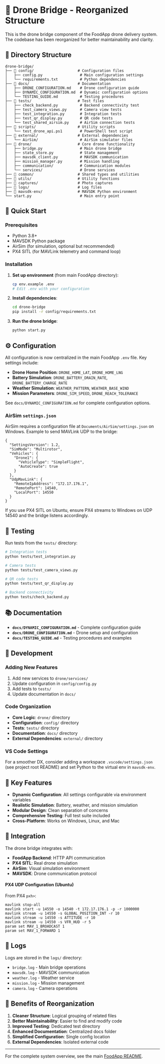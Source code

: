 # 🚁 Drone Bridge - Reorganized Structure

This is the drone bridge component of the FoodApp drone delivery system. The codebase has been reorganized for better maintainability and clarity.

## 📁 Directory Structure

```
drone-bridge/
├── 📁 config/                    # Configuration files
│   ├── config.py                 # Main configuration settings
│   └── requirements.txt          # Python dependencies
├── 📁 docs/                      # Documentation
│   ├── DRONE_CONFIGURATION.md    # Drone configuration guide
│   ├── DYNAMIC_CONFIGURATION.md  # Dynamic configuration options
│   └── TESTING_GUIDE.md          # Testing procedures
├── 📁 tests/                     # Test files
│   ├── check_backend.py          # Backend connectivity test
│   ├── test_camera_views.py      # Camera view tests
│   ├── test_integration.py       # Integration tests
│   ├── test_qr_display.py        # QR code tests
│   └── test_shared_airsim.py     # AirSim connection tests
├── 📁 scripts/                   # Utility scripts
│   └── test_drone_api.ps1        # PowerShell test script
├── 📁 external/                  # External dependencies
│   └── AirSim/                   # AirSim simulator files
├── 📁 drone/                     # Core drone functionality
│   ├── bridge.py                 # Main drone bridge
│   ├── state_store.py            # State management
│   ├── mavsdk_client.py          # MAVSDK communication
│   ├── mission_manager.py        # Mission handling
│   ├── communication/            # Communication modules
│   └── services/                 # Drone services
├── 📁 common/                    # Shared types and utilities
├── 📁 utils/                     # Utility functions
├── 📁 captures/                  # Photo captures
├── 📁 logs/                      # Log files
├── 📁 mavsdk-env/                # MAVSDK Python environment
└── start.py                      # Main entry point
```

## 🚀 Quick Start

### Prerequisites
- Python 3.8+
- MAVSDK Python package
- AirSim (for simulation, optional but recommended)
- PX4 SITL (for MAVLink telemetry and command loop)

### Installation
1. **Set up environment** (from main FoodApp directory):
   ```bash
   cp env.example .env
   # Edit .env with your configuration
   ```

2. **Install dependencies**:
   ```bash
   cd drone-bridge
   pip install -r config/requirements.txt
   ```

3. **Run the drone bridge**:
   ```bash
   python start.py
   ```

## ⚙️ Configuration

All configuration is now centralized in the main FoodApp `.env` file. Key settings include:

- **Drone Home Position**: `DRONE_HOME_LAT`, `DRONE_HOME_LNG`
- **Battery Simulation**: `DRONE_BATTERY_DRAIN_RATE`, `DRONE_BATTERY_CHARGE_RATE`
- **Weather Simulation**: `WEATHER_PATTERN`, `WEATHER_BASE_WIND`
- **Mission Parameters**: `DRONE_SIM_SPEED`, `DRONE_REACH_TOLERANCE`

See `docs/DYNAMIC_CONFIGURATION.md` for complete configuration options.

### AirSim `settings.json`
AirSim requires a configuration file at `Documents/AirSim/settings.json` on Windows. Example to send MAVLink UDP to the bridge:

```
{
  "SettingsVersion": 1.2,
  "SimMode": "Multirotor",
  "Vehicles": {
    "Drone1": {
      "VehicleType": "SimpleFlight",
      "AutoCreate": true
    }
  },
  "UdpMavLink": {
    "RemoteIpAddress": "172.17.176.1",
    "RemotePort": 14540,
    "LocalPort": 14550
  }
}
```

If you use PX4 SITL on Ubuntu, ensure PX4 streams to Windows on UDP 14540 and the bridge listens accordingly.

## 🧪 Testing

Run tests from the `tests/` directory:

```bash
# Integration tests
python tests/test_integration.py

# Camera tests
python tests/test_camera_views.py

# QR code tests
python tests/test_qr_display.py

# Backend connectivity
python tests/check_backend.py
```

## 📚 Documentation

- **`docs/DYNAMIC_CONFIGURATION.md`** - Complete configuration guide
- **`docs/DRONE_CONFIGURATION.md`** - Drone setup and configuration
- **`docs/TESTING_GUIDE.md`** - Testing procedures and examples

## 🔧 Development

### Adding New Features
1. Add new services to `drone/services/`
2. Update configuration in `config/config.py`
3. Add tests to `tests/`
4. Update documentation in `docs/`

### Code Organization
- **Core Logic**: `drone/` directory
- **Configuration**: `config/` directory
- **Tests**: `tests/` directory
- **Documentation**: `docs/` directory
- **External Dependencies**: `external/` directory

### VS Code Settings
For a smoother DX, consider adding a workspace `.vscode/settings.json` (see project root README) and set Python to the virtual env in `mavsdk-env`.

## 🌟 Key Features

- **Dynamic Configuration**: All settings configurable via environment variables
- **Realistic Simulation**: Battery, weather, and mission simulation
- **Modular Design**: Clean separation of concerns
- **Comprehensive Testing**: Full test suite included
- **Cross-Platform**: Works on Windows, Linux, and Mac

## 🔗 Integration

The drone bridge integrates with:
- **FoodApp Backend**: HTTP API communication
- **PX4 SITL**: Real drone simulation
- **AirSim**: Visual simulation environment
- **MAVSDK**: Drone communication protocol

#### PX4 UDP Configuration (Ubuntu)
From PX4 `pxh>`:

```
mavlink stop-all
mavlink start -u 14550 -o 14540 -t 172.17.176.1 -p -r 1000000
mavlink stream -u 14550 -s GLOBAL_POSITION_INT -r 10
mavlink stream -u 14550 -s ATTITUDE -r 10
mavlink stream -u 14550 -s VFR_HUD -r 5
param set MAV_1_BROADCAST 1
param set MAV_1_FORWARD 1
```

## 📝 Logs

Logs are stored in the `logs/` directory:
- `bridge.log` - Main bridge operations
- `mavsdk.log` - MAVSDK communication
- `weather.log` - Weather service
- `mission.log` - Mission management
- `camera.log` - Camera operations

## 🎯 Benefits of Reorganization

1. **Cleaner Structure**: Logical grouping of related files
2. **Better Maintainability**: Easier to find and modify code
3. **Improved Testing**: Dedicated test directory
4. **Enhanced Documentation**: Centralized docs folder
5. **Simplified Configuration**: Single config location
6. **External Dependencies**: Isolated external code

---

For the complete system overview, see the main [FoodApp README](../README.md).
